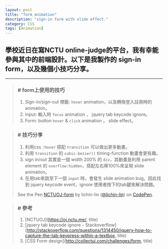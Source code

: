 ```yaml
---
layout: post
title: "form animation"
description: "sign-in form with slide effect."
category: CSS
tags: [Animation]
---
```

## 學校近日在寫NCTU online-judge的平台，我有幸能參與其中的前端設計。以下是我製作的 sign-in form，以及幾個小技巧分享。
---

>### # form上使用的技巧
>1.    Sign-in/sign-out 標籤: ```hover``` animation，以及轉換登入註冊時的animation。
>2.    Input: 輸入時 ```focus``` animation ， jquery tab keycode ignore。
>3.    Form: button ```hover``` & ```click``` animation ， slide effect。
>
<div class="paragraph-seperate"></div>

>### # 技巧分享
>1.    利用css ```:hover``` 搭配 ```transition``` 可以做出更多動畫。
>2.    利用 ```transition``` 的 ```cubic-bezier()``` timing-function 動畫會更有趣。
>3.	   sign in/out 其實是一個 width 200% 的 ```div```，其動畫是利用 parent element 的 ```overflow:hidden```，搭配左右移100%來呈現 slide animation。
>4.    在用tab來跳至下一個 ```input``` 時，會發生 slide animation bug，因此找到 jquery keycode event，ignore 使用者按下的tab鍵來解決問題。
><p data-height="527" data-theme-id="0" data-slug-hash="qbeNjE" data-default-tab="result" data-user="lichin-lin" class='codepen'>See the Pen <a href='http://codepen.io/lichin-lin/pen/qbeNjE/'>NCTUOJ-form</a> by lichin-lin (<a href='http://codepen.io/lichin-lin'>@lichin-lin</a>) on <a href='http://codepen.io'>CodePen</a>.</p>
<script async src="//assets.codepen.io/assets/embed/ei.js"></script>
>
>### # 參考
>1.    [NCTUOJ](https://oj.nctu.me/, title)
>2.    [jquery tab keycode ignore - Stackoverflow](http://stackoverflow.com/questions/1314450/jquery-how-to-capture-the-tab-keypress-within-a-textbox, title)
>3.    [CSS Form design](http://collectui.com/challenges/form, title)
>


